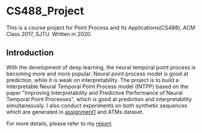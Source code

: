 # CS488_Project
This is a course project for Point Process and Its Applications(CS488), ACM Class 2017, SJTU. Written in 2020.

## Introduction
With the development of deep learning, the neural temporal point process is becoming more and more popular. Neural point process model is good at prediction, while it is weak on interpretability. The project is to build a Interpretable Neural Temporal Point Process model (INTPP) based on the paper "Improving Interpretability and Predictive Performance of Neural Temporal Point Processes", which is good at prediction and interpretability simultaneously.
I also conduct experiments on both synthetic sequences which are generated in [assignment1](https://github.com/ApolloLiZhaoyu/CS488_Assignment/blob/master/assignment1.py) and ATMs dataset.

For more details, please refer to my [report](docs/Report.pdf).
